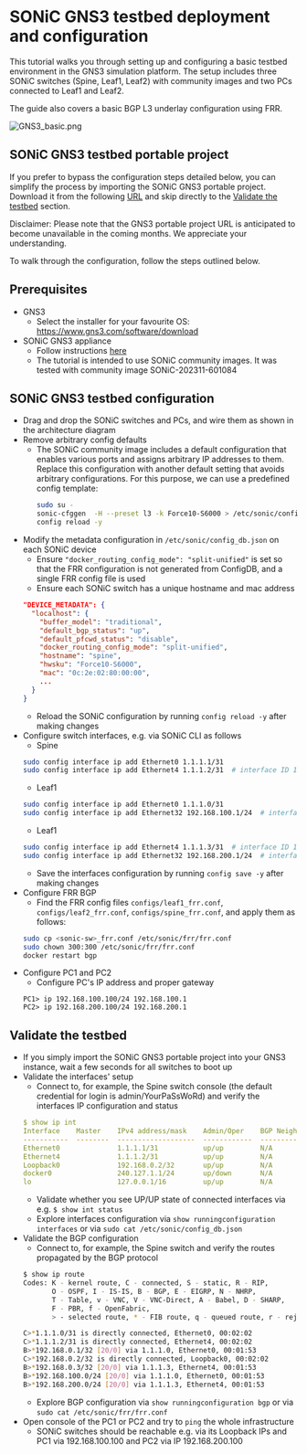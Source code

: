 # SONiC GNS3 testbed deployment and configuration

This tutorial walks you through setting up and configuring a basic testbed environment in the GNS3 simulation platform.
The setup includes three SONiC switches (Spine, Leaf1, Leaf2) with community images and two PCs connected to Leaf1 and Leaf2.

The guide also covers a basic BGP L3 underlay configuration using FRR.

![GNS3_basic.png](images/GNS3_basic.png)

## SONiC GNS3 testbed portable project

If you prefer to bypass the configuration steps detailed below, you can simplify the process by importing the SONiC GNS3
portable project. Download it from the following [URL](https://api.gx-scs.sovereignit.cloud:8080/swift/v1/AUTH_602778bad3d3470cbe58c4f7611e8eb7/vp04/gns3/SONiC_testbed_202311_601084.gns3project) and 
skip directly to the [Validate the testbed](#validate-the-testbed) section.

Disclaimer: Please note that the GNS3 portable project URL is anticipated to become unavailable in the coming months. We appreciate your understanding.

To walk through the configuration, follow the steps outlined below.

## Prerequisites

* GNS3
  * Select the installer for your favourite OS: https://www.gns3.com/software/download
* SONiC GNS3 appliance
  * Follow instructions [here](../general.md#gns3-simulation-environment)
  * The tutorial is intended to use SONiC community images. It was tested with community image SONiC-202311-601084

## SONiC GNS3 testbed configuration

* Drag and drop the SONiC switches and PCs, and wire them as shown in the architecture diagram
* Remove arbitrary config defaults 
  * The SONiC community image includes a default configuration that enables various ports and assigns arbitrary IP addresses
    to them. Replace this configuration with another default setting that avoids arbitrary configurations.
    For this purpose, we can use a predefined config template:
    ```bash
    sudo su -
    sonic-cfggen  -H --preset l3 -k Force10-S6000 > /etc/sonic/config_db.json
    config reload -y
    ```
* Modify the metadata configuration in `/etc/sonic/config_db.json` on each SONiC device
  * Ensure `"docker_routing_config_mode": "split-unified"` is set so that the FRR configuration is not generated from ConfigDB,
    and a single FRR config file is used
  * Ensure each SONiC switch has a unique hostname and mac address
  ```json
  "DEVICE_METADATA": {
    "localhost": {
      "buffer_model": "traditional",
      "default_bgp_status": "up",
      "default_pfcwd_status": "disable",
      "docker_routing_config_mode": "split-unified",
      "hostname": "spine",
      "hwsku": "Force10-S6000",
      "mac": "0c:2e:02:80:00:00",
      ...
    }
  }
  ```
  * Reload the SONiC configuration by running `config reload -y` after making changes
* Configure switch interfaces, e.g. via SONiC CLI as follows
  * Spine
  ```bash
  sudo config interface ip add Ethernet0 1.1.1.1/31
  sudo config interface ip add Ethernet4 1.1.1.2/31  # interface ID 1
  ```
  * Leaf1
  ```bash
  sudo config interface ip add Ethernet0 1.1.1.0/31
  sudo config interface ip add Ethernet32 192.168.100.1/24  # interface ID 8
  ```
  * Leaf1
  ```bash
  sudo config interface ip add Ethernet4 1.1.1.3/31  # interface ID 1
  sudo config interface ip add Ethernet32 192.168.200.1/24  # interface ID 8
  ```
  * Save the interfaces configuration by running `config save -y` after making changes
* Configure FRR BGP
  * Find the FRR config files `configs/leaf1_frr.conf`, `configs/leaf2_frr.conf`, `configs/spine_frr.conf`, and apply them as follows:
  ```bash
  sudo cp <sonic-sw>_frr.conf /etc/sonic/frr/frr.conf
  sudo chown 300:300 /etc/sonic/frr/frr.conf
  docker restart bgp
  ```
* Configure PC1 and PC2
  * Configure PC's IP address and proper gateway
  ```text
  PC1> ip 192.168.100.100/24 192.168.100.1
  PC2> ip 192.168.200.100/24 192.168.200.1
  ```

## Validate the testbed

* If you simply import the SONiC GNS3 portable project into your GNS3 instance, wait a few seconds for all switches to boot up
* Validate the interfaces' setup
  * Connect to, for example, the Spine switch console (the default credential for login is admin/YourPaSsWoRd) and verify
    the interfaces IP configuration and status
  ```yaml
  $ show ip int
  Interface    Master    IPv4 address/mask    Admin/Oper    BGP Neighbor    Neighbor IP
  -----------  --------  -------------------  ------------  --------------  -------------
  Ethernet0              1.1.1.1/31           up/up         N/A             N/A
  Ethernet4              1.1.1.2/31           up/up         N/A             N/A
  Loopback0              192.168.0.2/32       up/up         N/A             N/A
  docker0                240.127.1.1/24       up/down       N/A             N/A
  lo                     127.0.0.1/16         up/up         N/A             N/A
  ```
  * Validate whether you see UP/UP state of connected interfaces via e.g. `$ show int status`
  * Explore interfaces configuration via `show runningconfiguration interfaces` or via `sudo cat /etc/sonic/config_db.json`
* Validate the BGP configuration
  * Connect to, for example, the Spine switch and verify the routes propagated by the BGP protocol
  ```bash
  $ show ip route
  Codes: K - kernel route, C - connected, S - static, R - RIP,
         O - OSPF, I - IS-IS, B - BGP, E - EIGRP, N - NHRP,
         T - Table, v - VNC, V - VNC-Direct, A - Babel, D - SHARP,
         F - PBR, f - OpenFabric,
         > - selected route, * - FIB route, q - queued route, r - rejected route
  
  C>*1.1.1.0/31 is directly connected, Ethernet0, 00:02:02
  C>*1.1.1.2/31 is directly connected, Ethernet4, 00:02:02
  B>*192.168.0.1/32 [20/0] via 1.1.1.0, Ethernet0, 00:01:53
  C>*192.168.0.2/32 is directly connected, Loopback0, 00:02:02
  B>*192.168.0.3/32 [20/0] via 1.1.1.3, Ethernet4, 00:01:53
  B>*192.168.100.0/24 [20/0] via 1.1.1.0, Ethernet0, 00:01:53
  B>*192.168.200.0/24 [20/0] via 1.1.1.3, Ethernet4, 00:01:53
  ```
  * Explore BGP configuration via `show runningconfiguration bgp` or via `sudo cat /etc/sonic/frr/frr.conf`
* Open console of the PC1 or PC2 and try to `ping` the whole infrastructure
  * SONiC switches should be reachable e.g. via its Loopback IPs and PC1 via 192.168.100.100 and PC2 via IP 192.168.200.100
